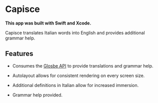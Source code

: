 # Capisce

__This app was built with Swift and Xcode.__

Capisce translates Italian words into English and provides additional grammar help.

## Features

* Consumes the [Glosbe API](https://glosbe.com/) to provide translations and grammar help.

* Autolayout allows for consistent rendering on every screen size.

* Additional definitions in Italian allow for increased immersion.

* Grammar help provided.
